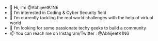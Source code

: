 - 👋 Hi, I’m @AbhijeetK1N6
- 👀 I’m interested in Coding & Cyber Security field
- 🌱 I’m currently tackling the real world challenges with the help of virtual world
- 💞️ I’m looking for some passionate techy geeks to build a community
- 📫 You can reach me on Instagram/Twitter : @AbhijeetK1N6

<!---
AbhijeetK1N6/AbhijeetK1N6 is a ✨ special ✨ repository because its `README.md` (this file) appears on your GitHub profile.
You can click the Preview link to take a look at your changes.
--->
